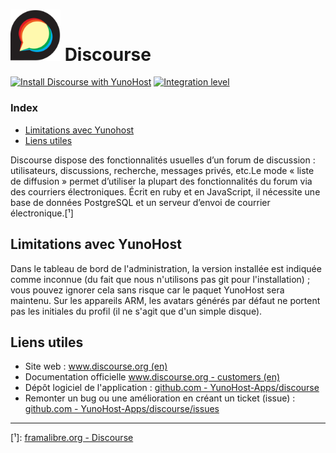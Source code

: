 # <img src="/images/discourse_logo.svg" width="80px" alt="logo de Discourse"> Discourse

[![Install Discourse with YunoHost](https://install-app.yunohost.org/install-with-yunohost.png)](https://install-app.yunohost.org/?app=discourse) [![Integration level](https://dash.yunohost.org/integration/discourse.svg)](https://ci-apps.yunohost.org/jenkins/job/discourse%20%28Community%29/lastBuild/consoleFull)

### Index

- [Limitations avec Yunohost](#limitations-avec-yunohost)
- [Liens utiles](#liens-utiles)

Discourse dispose des fonctionnalités usuelles d’un forum de discussion : utilisateurs, discussions, recherche, messages privés, etc.Le mode « liste de diffusion » permet d’utiliser la plupart des fonctionnalités du forum via des courriers électroniques. Écrit en ruby et en JavaScript, il nécessite une base de données PostgreSQL et un serveur d’envoi de courrier électronique.[¹]

## Limitations avec YunoHost

Dans le tableau de bord de l'administration, la version installée est indiquée comme inconnue (du fait que nous n'utilisons pas git pour l'installation) ; vous pouvez ignorer cela sans risque car le paquet YunoHost sera maintenu. Sur les appareils ARM, les avatars générés par défaut ne portent pas les initiales du profil (il ne s'agit que d'un simple disque).

## Liens utiles

 + Site web : [www.discourse.org (en)](https://www.discourse.org/)
 + Documentation officielle  [www.discourse.org - customers (en)](https://www.discourse.org/customers)
 + Dépôt logiciel de l'application : [github.com - YunoHost-Apps/discourse](https://github.com/YunoHost-Apps/discourse_ynh)
 + Remonter un bug ou une amélioration en créant un ticket (issue) : [github.com - YunoHost-Apps/discourse/issues](https://github.com/YunoHost-Apps/discourse_ynh/issues)

 ------

[¹]: [framalibre.org - Discourse](https://framalibre.org/content/discourse)
